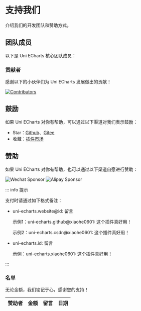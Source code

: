 # 支持我们

介绍我们的开发团队和赞助方式。

## 团队成员

以下是 Uni ECharts 核心团队成员：

<VPTeamMembers size="small" :members="members" />

### 贡献者

感谢以下的小伙伴们为 Uni ECharts 发展做出的贡献！

<a href="https://github.com/xiaohe0601/uni-echarts/graphs/contributors" target="_blank">
  <img src="https://contributors.nn.ci/api?repo=xiaohe0601/uni-echarts" alt="Contributors" />
</a>

## 鼓励

如果 Uni ECharts 对你有帮助，可以通过以下渠道对我们表示鼓励：

- Star：[Github](https://github.com/xiaohe0601/uni-echarts)、[Gitee](https://gitee.com/xiaohe0601/uni-echarts)
- 收藏：[插件市场](https://ext.dcloud.net.cn/plugin?id=22035)

## 赞助

如果 Uni ECharts 对你有帮助，也可以通过以下渠道自愿进行赞助：

<div :class="$style['sponsor-wrapper']">
  <img :class="$style['sponsor-image']" src="https://oss.xiaohe.ink/profile/sponsor-wechat.jpg" alt="Wechat Sponsor" />
  <img :class="$style['sponsor-image']" src="https://oss.xiaohe.ink/profile/sponsor-alipay.jpg" alt="Alipay Sponsor" />
</div>

::: info 提示

支付时请通过如下格式备注：

- uni-echarts.website@id: 留言

  示例1：uni-echarts.github@xiaohe0601: 这个插件真好用！

  示例2：uni-echarts.csdn@xiaohe0601: 这个插件真好用！

- uni-echarts.id: 留言

  示例：uni-echarts.xiaohe0601: 这个插件真好用！

:::

### 名单

无论金额，我们铭记于心，感谢您的支持！

<table>
  <thead>
    <tr>
      <th>赞助者</th>
      <th>金额</th>
      <th>留言</th>
      <th>日期</th>
    </tr>
  </thead>
  <tbody>
    <template v-if="sponsors.data">
      <tr v-for="(item) in sponsors.data" :key="item.id">
        <td>
          <a v-if="item.url" :href="item.url" target="_blank">{{ item.name }}</a>
          <template v-else>{{ item.name }}</template>
        </td>
        <td>{{ `￥${item.amount}` }}</td>
        <td>{{ item.message || "-" }}</td>
        <td>{{ item.date }}</td>
      </tr>
    </template>
    <template v-else>
      <tr>
        <td :class="$style['text-center']" colspan="4">暂无数据</td>
      </tr>
    </template>
  </tbody>
</table>

<script setup>
import { VPTeamMembers } from "vitepress/theme";
import { reactive } from "vue";
import { useSponsors } from "./.vitepress/theme/composables/useSponsors";

const sponsors = reactive(useSponsors());

const members = [
  {
    avatar: "https://oss.xiaohe.ink/profile/avatar.jpg",
    name: "xiaohe0601",
    title: "Creator",
    links: [
      { icon: "github", link: "https://github.com/xiaohe0601" }
    ]
  }
];
</script>

<style module>
.text-center {
  text-align: center;
}

.sponsor-wrapper {
  display: flex;
  height: 380px;
  padding: 8px;
  margin-top: 16px;
  overflow-x: auto;
}

.sponsor-image {
  border-radius: 8px;
  box-shadow: 0 0 6px rgba(0, 0, 0, 0.12);
}

.sponsor-image + .sponsor-image {
  margin-left: 20px;
}
</style>